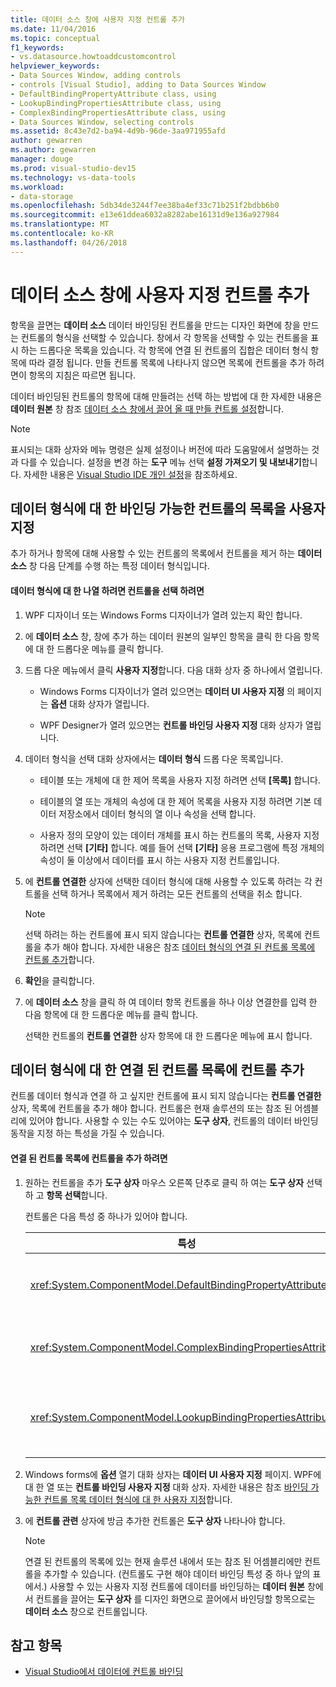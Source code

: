 ```yaml
---
title: 데이터 소스 창에 사용자 지정 컨트롤 추가
ms.date: 11/04/2016
ms.topic: conceptual
f1_keywords:
- vs.datasource.howtoaddcustomcontrol
helpviewer_keywords:
- Data Sources Window, adding controls
- controls [Visual Studio], adding to Data Sources Window
- DefaultBindingPropertyAttribute class, using
- LookupBindingPropertiesAttribute class, using
- ComplexBindingPropertiesAttribute class, using
- Data Sources Window, selecting controls
ms.assetid: 8c43e7d2-ba94-4d9b-96de-3aa971955afd
author: gewarren
ms.author: gewarren
manager: douge
ms.prod: visual-studio-dev15
ms.technology: vs-data-tools
ms.workload:
- data-storage
ms.openlocfilehash: 5db34de3244f7ee38ba4ef33c71b251f2bdbb6b0
ms.sourcegitcommit: e13e61ddea6032a8282abe16131d9e136a927984
ms.translationtype: MT
ms.contentlocale: ko-KR
ms.lasthandoff: 04/26/2018
---
```

# <a name="add-custom-controls-to-the-data-sources-window"></a>데이터 소스 창에 사용자 지정 컨트롤 추가
항목을 끌면는 **데이터 소스** 데이터 바인딩된 컨트롤을 만드는 디자인 화면에 창을 만드는 컨트롤의 형식을 선택할 수 있습니다. 창에서 각 항목을 선택할 수 있는 컨트롤을 표시 하는 드롭다운 목록을 있습니다. 각 항목에 연결 된 컨트롤의 집합은 데이터 형식 항목에 따라 결정 됩니다. 만들 컨트롤 목록에 나타나지 않으면 목록에 컨트롤을 추가 하려면이 항목의 지침은 따르면 됩니다.

 데이터 바인딩된 컨트롤의 항목에 대해 만들려는 선택 하는 방법에 대 한 자세한 내용은 **데이터 원본** 창 참조 [데이터 소스 창에서 끌어 올 때 만들 컨트롤 설정](../data-tools/set-the-control-to-be-created-when-dragging-from-the-data-sources-window.md)합니다.

> [!NOTE]
>  표시되는 대화 상자와 메뉴 명령은 실제 설정이나 버전에 따라 도움말에서 설명하는 것과 다를 수 있습니다. 설정을 변경 하는 **도구** 메뉴 선택 **설정 가져오기 및 내보내기**합니다. 자세한 내용은 [Visual Studio IDE 개인 설정](../ide/personalizing-the-visual-studio-ide.md)을 참조하세요.

##  <a name="customizinglist"></a> 데이터 형식에 대 한 바인딩 가능한 컨트롤의 목록을 사용자 지정
 추가 하거나 항목에 대해 사용할 수 있는 컨트롤의 목록에서 컨트롤을 제거 하는 **데이터 소스** 창 다음 단계를 수행 하는 특정 데이터 형식입니다.

#### <a name="to-select-the-controls-to-be-listed-for-a-data-type"></a>데이터 형식에 대 한 나열 하려면 컨트롤을 선택 하려면

1.  WPF 디자이너 또는 Windows Forms 디자이너가 열려 있는지 확인 합니다.

2.  에 **데이터 소스** 창, 창에 추가 하는 데이터 원본의 일부인 항목을 클릭 한 다음 항목에 대 한 드롭다운 메뉴를 클릭 합니다.

3.  드롭 다운 메뉴에서 클릭 **사용자 지정**합니다. 다음 대화 상자 중 하나에서 열립니다.

    -   Windows Forms 디자이너가 열려 있으면는 **데이터 UI 사용자 지정** 의 페이지는 **옵션** 대화 상자가 열립니다.

    -   WPF Designer가 열려 있으면는 **컨트롤 바인딩 사용자 지정** 대화 상자가 열립니다.

4.  데이터 형식을 선택 대화 상자에서는 **데이터 형식** 드롭 다운 목록입니다.

    -   테이블 또는 개체에 대 한 제어 목록을 사용자 지정 하려면 선택 **[목록]** 합니다.

    -   테이블의 열 또는 개체의 속성에 대 한 제어 목록을 사용자 지정 하려면 기본 데이터 저장소에서 데이터 형식의 열 이나 속성을 선택 합니다.

    -   사용자 정의 모양이 있는 데이터 개체를 표시 하는 컨트롤의 목록, 사용자 지정 하려면 선택 **[기타]** 합니다. 예를 들어 선택 **[기타]** 응용 프로그램에 특정 개체의 속성이 둘 이상에서 데이터를 표시 하는 사용자 지정 컨트롤입니다.

5.  에 **컨트롤 연결한** 상자에 선택한 데이터 형식에 대해 사용할 수 있도록 하려는 각 컨트롤을 선택 하거나 목록에서 제거 하려는 모든 컨트롤의 선택을 취소 합니다.

    > [!NOTE]
    >  선택 하려는 하는 컨트롤에 표시 되지 않습니다는 **컨트롤 연결한** 상자, 목록에 컨트롤을 추가 해야 합니다. 자세한 내용은 참조 [데이터 형식의 연결 된 컨트롤 목록에 컨트롤 추가](#addingcontrols)합니다.

6.  **확인**을 클릭합니다.

7.  에 **데이터 소스** 창을 클릭 하 여 데이터 항목 컨트롤을 하나 이상 연결한를 입력 한 다음 항목에 대 한 드롭다운 메뉴를 클릭 합니다.

     선택한 컨트롤의 **컨트롤 연결한** 상자 항목에 대 한 드롭다운 메뉴에 표시 합니다.

##  <a name="addingcontrols"></a> 데이터 형식에 대 한 연결 된 컨트롤 목록에 컨트롤 추가
 컨트롤 데이터 형식과 연결 하 고 싶지만 컨트롤에 표시 되지 않습니다는 **컨트롤 연결한** 상자, 목록에 컨트롤을 추가 해야 합니다. 컨트롤은 현재 솔루션의 또는 참조 된 어셈블리에 있어야 합니다. 사용할 수 있는 수도 있어야는 **도구 상자**, 컨트롤의 데이터 바인딩 동작을 지정 하는 특성을 가질 수 있습니다.

#### <a name="to-add-controls-to-the-list-of-associated-controls"></a>연결 된 컨트롤 목록에 컨트롤을 추가 하려면

1.  원하는 컨트롤을 추가 **도구 상자** 마우스 오른쪽 단추로 클릭 하 여는 **도구 상자** 선택 하 고 **항목 선택**합니다.

     컨트롤은 다음 특성 중 하나가 있어야 합니다.

    |특성|설명|
    |---------------|-----------------|
    |<xref:System.ComponentModel.DefaultBindingPropertyAttribute>|와 같은 데이터의 단일 열 (또는 속성)을 표시 하는 단순 컨트롤에 대해이 특성을 구현는 <xref:System.Windows.Forms.TextBox>합니다.|
    |<xref:System.ComponentModel.ComplexBindingPropertiesAttribute>|와 같은 목록 또는 테이블의 데이터를 표시 하는 컨트롤에서이 특성을 구현는 <xref:System.Windows.Forms.DataGridView>합니다.|
    |<xref:System.ComponentModel.LookupBindingPropertiesAttribute>|와 같은 목록 또는 테이블의 데이터를 뿐만 아니라 단일 열 이나 속성을 표시 하는 필요성을 표시 하는 컨트롤에서이 특성을 구현는 <xref:System.Windows.Forms.ComboBox>합니다.|

2.  Windows forms에 **옵션** 열기 대화 상자는 **데이터 UI 사용자 지정** 페이지. WPF에 대 한 열 또는 **컨트롤 바인딩 사용자 지정** 대화 상자. 자세한 내용은 참조 [바인딩 가능한 컨트롤 목록 데이터 형식에 대 한 사용자 지정](#customizinglist)합니다.

3.  에 **컨트롤 관련** 상자에 방금 추가한 컨트롤은 **도구 상자** 나타나야 합니다.

    > [!NOTE]
    >  연결 된 컨트롤의 목록에 있는 현재 솔루션 내에서 또는 참조 된 어셈블리에만 컨트롤을 추가할 수 있습니다. (컨트롤도 구현 해야 데이터 바인딩 특성 중 하나 앞의 표에서.) 사용할 수 있는 사용자 지정 컨트롤에 데이터를 바인딩하는 **데이터 원본** 창에서 컨트롤을 끌어는 **도구 상자** 를 디자인 화면으로 끌어에서 바인딩할 항목으로는 **데이터 소스** 창으로 컨트롤입니다.

## <a name="see-also"></a>참고 항목

- [Visual Studio에서 데이터에 컨트롤 바인딩](../data-tools/bind-controls-to-data-in-visual-studio.md)
